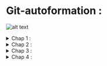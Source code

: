 # Git-autoformation : 
![alt text](https://upload.wikimedia.org/wikipedia/commons/thumb/e/e0/Git-logo.svg/1280px-Git-logo.svg.png "Git Logo")

<details>
<summary>Chap 1 :</summary>

``` 
git config --list 
git clone 
git branch
* master
git branch starfish
git checkout starfish
git commit -m "first commit"
git push
git pull
```
</details>

<details>
<summary>Chap 2 :</summary>

``` 
git branch starfish
git branch -d starfish
git add note.txt
git commit -m "second commit"
git stash
git stash list
git log
git reset --hard fa33c66ae2a
git commit --amend -m "updated commit message"
git commit --amend --no-edit
git revert fa33c66ae2a
git reset HEAD*
git reflog
git blame README.md
git cherry-pick d356440 fe988d6
```
</details>

<details>
<summary>Chap 3 :</summary>

``` 
git push
git pull
git fetch
git reabse -i
git branch -d starfish
git bisect good
git bisect bad
git submodel
git subtree
```
</details>

<details>
<summary>Chap 4 :</summary>

``` 
git flow init
git flow feauture main
```

### Github Marketplace : 

- WhiteSource Bolt
- Zenhub
- Travis CI
- Win Merge & Meld

### Github Badges : 

- l'intégration continue
- sécurité
- votre code a été testé
- la version de votre module
-  maintenabilité
</details>
